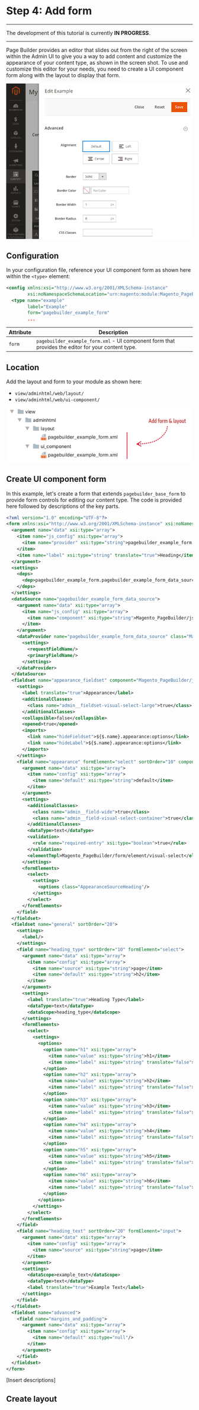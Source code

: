 # Step 4: Add form

***
The development of this tutorial is currently **IN PROGRESS**.

***

Page Builder provides an editor that slides out from the right of the screen within the Admin UI to give you a way to add content and customize the appearance of your content type, as shown in the screen shot. To use and customize this editor for your needs, you need to create a UI component form along with the layout to display that form.

![Create config file](../images/content-type-editor.png)

## Configuration

In your configuration file, reference your UI component form as shown here within the `<type>` element:

```xml
<config xmlns:xsi="http://www.w3.org/2001/XMLSchema-instance" 
        xsi:noNamespaceSchemaLocation="urn:magento:module:Magento_PageBuilder:etc/content_type.xsd">
  <type name="example"
        label="Example"
        form="pagebuilder_example_form"
        ...
```

| Attribute | Description                                                  |
| --------- | ------------------------------------------------------------ |
| `form`      | `pagebuilder_example_form.xml` - UI component form that provides the editor for your content type. |

## Location

Add the layout and form to your module as shown here:

- `view/adminhtml/web/layout/`
- `view/adminhtml/web/ui-component/`

![Create config file](../images/step4-add-form.png)

## Create UI component form

In this example, let's create a form that extends `pagebuilder_base_form` to provide form controls for editing our content type. The code is provided here followed by descriptions of the key parts.

```xml
<?xml version="1.0" encoding="UTF-8"?>
<form xmlns:xsi="http://www.w3.org/2001/XMLSchema-instance" xsi:noNamespaceSchemaLocation="urn:magento:module:Magento_Ui:etc/ui_configuration.xsd" extends="pagebuilder_base_form">
  <argument name="data" xsi:type="array">
    <item name="js_config" xsi:type="array">
      <item name="provider" xsi:type="string">pagebuilder_example_form.pagebuilder_example_form_data_source</item>
    </item>
    <item name="label" xsi:type="string" translate="true">Heading</item>
  </argument>
  <settings>
    <deps>
      <dep>pagebuilder_example_form.pagebuilder_example_form_data_source</dep>
    </deps>
  </settings>
  <dataSource name="pagebuilder_example_form_data_source">
    <argument name="data" xsi:type="array">
      <item name="js_config" xsi:type="array">
        <item name="component" xsi:type="string">Magento_PageBuilder/js/form/provider</item>
      </item>
    </argument>
    <dataProvider name="pagebuilder_example_form_data_source" class="Magento\PageBuilder\Model\ContentType\DataProvider">
      <settings>
        <requestFieldName/>
        <primaryFieldName/>
      </settings>
    </dataProvider>
  </dataSource>
  <fieldset name="appearance_fieldset" component="Magento_PageBuilder/js/form/element/dependent-fieldset">
    <settings>
      <label translate="true">Appearance</label>
      <additionalClasses>
        <class name="admin__fieldset-visual-select-large">true</class>
      </additionalClasses>
      <collapsible>false</collapsible>
      <opened>true</opened>
      <imports>
        <link name="hideFieldset">${$.name}.appearance:options</link>
        <link name="hideLabel">${$.name}.appearance:options</link>
      </imports>
    </settings>
    <field name="appearance" formElement="select" sortOrder="10" component="Magento_PageBuilder/js/form/element/dependent-visual-select">
      <argument name="data" xsi:type="array">
        <item name="config" xsi:type="array">
          <item name="default" xsi:type="string">default</item>
        </item>
      </argument>
      <settings>
        <additionalClasses>
          <class name="admin__field-wide">true</class>
          <class name="admin__field-visual-select-container">true</class>
        </additionalClasses>
        <dataType>text</dataType>
        <validation>
          <rule name="required-entry" xsi:type="boolean">true</rule>
        </validation>
        <elementTmpl>Magento_PageBuilder/form/element/visual-select</elementTmpl>
      </settings>
      <formElements>
        <select>
          <settings>
            <options class="AppearanceSourceHeading"/>
          </settings>
        </select>
      </formElements>
    </field>
  </fieldset>
  <fieldset name="general" sortOrder="20">
    <settings>
      <label/>
    </settings>
    <field name="heading_type" sortOrder="10" formElement="select">
      <argument name="data" xsi:type="array">
        <item name="config" xsi:type="array">
          <item name="source" xsi:type="string">page</item>
          <item name="default" xsi:type="string">h2</item>
        </item>
      </argument>
      <settings>
        <label translate="true">Heading Type</label>
        <dataType>text</dataType>
        <dataScope>heading_type</dataScope>
      </settings>
      <formElements>
        <select>
          <settings>
            <options>
              <option name="h1" xsi:type="array">
                <item name="value" xsi:type="string">h1</item>
                <item name="label" xsi:type="string" translate="false">H1</item>
              </option>
              <option name="h2" xsi:type="array">
                <item name="value" xsi:type="string">h2</item>
                <item name="label" xsi:type="string" translate="false">H2</item>
              </option>
              <option name="h3" xsi:type="array">
                <item name="value" xsi:type="string">h3</item>
                <item name="label" xsi:type="string" translate="false">H3</item>
              </option>
              <option name="h4" xsi:type="array">
                <item name="value" xsi:type="string">h4</item>
                <item name="label" xsi:type="string" translate="false">H4</item>
              </option>
              <option name="h5" xsi:type="array">
                <item name="value" xsi:type="string">h5</item>
                <item name="label" xsi:type="string" translate="false">H5</item>
              </option>
              <option name="h6" xsi:type="array">
                <item name="value" xsi:type="string">h6</item>
                <item name="label" xsi:type="string" translate="false">H6</item>
              </option>
            </options>
          </settings>
        </select>
      </formElements>
    </field>
    <field name="heading_text" sortOrder="20" formElement="input">
      <argument name="data" xsi:type="array">
        <item name="config" xsi:type="array">
          <item name="source" xsi:type="string">page</item>
        </item>
      </argument>
      <settings>
        <dataScope>example_text</dataScope>
        <dataType>text</dataType>
        <label translate="true">Example Text</label>
      </settings>
    </field>
  </fieldset>
  <fieldset name="advanced">
    <field name="margins_and_padding">
      <argument name="data" xsi:type="array">
        <item name="config" xsi:type="array">
          <item name="default" xsi:type="null"/>
        </item>
      </argument>
    </field>
  </fieldset>
</form>
```

[Insert descriptions]

## Create layout

